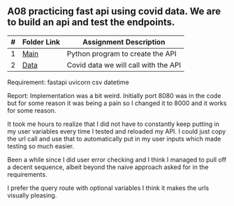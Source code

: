 ##  A08 practicing fast api using covid data. We are to build an api and test the endpoints.

|   #   | Folder Link | Assignment Description |
| :---: | ----------- | ---------------------- |
|   1   |     [Main](Main.py)     | Python program to create the API                       |
|   2   |     [Data](Data.csv)     | Covid data we will call with the API                                     |


Requirement:
fastapi
uvicorn
csv
datetime

Report:
Implementation was a bit weird. Initially port 8080 was in the code but for some reason it was being a pain so I changed it to 8000 and it works for some reason.

It took me hours to realize that I did not have to constantly keep putting in my user variables every time I tested and reloaded my API. I could just copy the url call and use that to automatically put in my user inputs which made testing so much easier.

Been a while since I did user error checking and I think I managed to pull off a decent sequence, albeit beyond the naive approach asked for in the requirements.

I prefer the query route with optional variables I think it makes the urls visually pleasing.